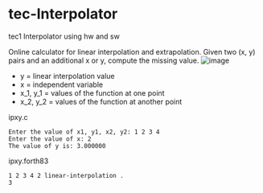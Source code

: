 # tec-Interpolator
tec1 Interpolator using hw and sw

Online calculator for linear interpolation and extrapolation. Given two (x, y) pairs and an additional x or y, compute the missing value.
![image](https://user-images.githubusercontent.com/58069246/168182197-1254fbee-2049-4f59-b704-993eca477475.png)

- y	=	linear interpolation value
- x	=	independent variable
- x_1, y_1	=	values of the function at one point
- x_2, y_2	=	values of the function at another point

ipxy.c


```
Enter the value of x1, y1, x2, y2: 1 2 3 4
Enter the value of x: 2
The value of y is: 3.000000
```

ipxy.forth83


```
1 2 3 4 2 linear-interpolation .
3
```
